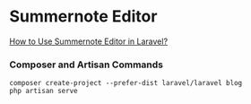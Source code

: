 # Summernote Editor

[How to Use Summernote Editor in Laravel?](https://www.itsolutionstuff.com/post/how-to-use-summernote-editor-in-laravelexample.html)

### Composer and Artisan Commands
```shell script
composer create-project --prefer-dist laravel/laravel blog
php artisan serve
```

